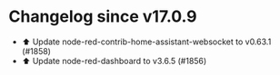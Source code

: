# Changelog since v17.0.9
- ⬆️ Update node-red-contrib-home-assistant-websocket to v0.63.1 (#1858) 
- ⬆️ Update node-red-dashboard to v3.6.5 (#1856) 
